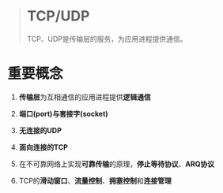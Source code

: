 > # TCP/UDP
>
> TCP、UDP是传输层的服务，为应用进程提供通信。

# 重要概念

1. **传输层**为互相通信的应用进程提供**逻辑通信**

2. **端口\(port\)**与**套接字\(socket\)**

3. **无连接的UDP**

4. **面向连接的TCP**

5. 在不可靠网络上实现**可靠传输**的原理，**停止等待协议**、**ARQ协议**

6. TCP的**滑动窗口**、**流量控制**、**拥塞控制**和**连接管理**





